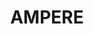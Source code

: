 ---
layout: default
description: "AMPERE magnetic perturbation data and data products derived from the
  Iridium constellation are \nprovided via the AMPERE Science Data Center to the scientific
  community for basic research in space \nweather and magnetosphere-ionosphere physics."
notes: No programmatic access
shortname: ampere
timestamp: Fri, 04 Feb 2022 17:07:21 GMT
title: AMPERE
tool/software: AMPERE
uuid: 3279365f-e9d1-47fe-a630-7404ca87cc59
website_link: http://ampere.jhuapl.edu/
---